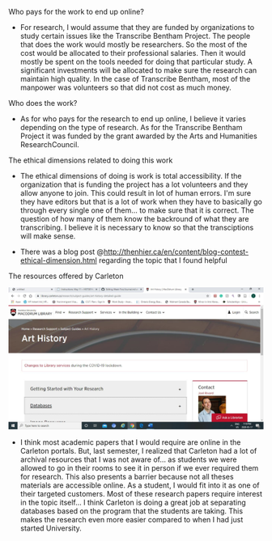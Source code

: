 Who pays for the work to end up online?

-	For research, I would assume that they are funded by organizations to study certain issues like the Transcribe Bentham Project. The people that does the work would mostly be researchers. So the most of the cost would be allocated to their professional salaries. Then it would mostly be spent on the tools needed for doing that particular study. A significant investments will be allocated to make sure the research can maintain high quality. In the case of Transcribe Bentham, most of the manpower was volunteers so that did not cost as much money. 

Who does the work?

- As for who pays for the research to end up online, I believe it varies depending on the type of research. As for the Transcribe Bentham Project it was funded by the grant awarded by the Arts and Humanities ResearchCouncil. 

The ethical dimensions related to doing this work

-	The ethical dimensions of doing is work is total accessibility. If the organization that is funding the project has a lot volunteers and they allow anyone to join. This could result in lot of human errors. I'm sure they have editors but that is a lot of work when they have to basically go through every single one of them... to make sure that it is correct. The question of how many of them know the backround of what they are transcribing. I believe it is necessary to know so that the transciptions will make sense.

- There was a blog post @http://thenhier.ca/en/content/blog-contest-ethical-dimension.html regarding the topic that I found helpful

The resources offered by Carleton

![image i just uploaded](journal.JPG)

-	I think most academic papers that I would require are online in the Carleton portals. But, last semester, I realized that Carleton had a lot of archival resources that I was not aware of… as students we were allowed to go in their rooms to see it in person if we ever required them for research. This also presents a barrier because not all theses materials are accessible online. As a student, I would fit into it as one of their targeted customers. Most of these research papers require interest in the topic itself... I think Carleton is doing a great job at separating databases based on the program that the students are taking. This makes the research even more easier compared to when I had just started University. 
